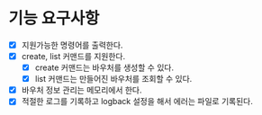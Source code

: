 # 기능 요구사항

- [x] 지원가능한 명령어를 출력한다.
- [x] create, list 커맨드를 지원한다.
    - [x] create 커맨드는 바우처를 생성할 수 있다.
    - [x] list 커맨드는 만들어진 바우처를 조회할 수 있다.
- [x] 바우처 정보 관리는 메모리에서 한다.
- [x] 적절한 로그를 기록하고 logback 설정을 해서 에러는 파일로 기록된다.
